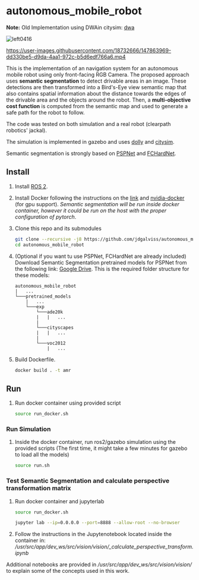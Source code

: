 # autonomous_mobile_robot
**Note:** Old Implementation using DWAin citysim: [dwa](https://github.com/jdgalviss/autonomous_mobile_robot/tree/dwa)

![left0416](https://user-images.githubusercontent.com/18732666/150397275-75c7059a-a19b-430e-86b7-f61506884739.jpg)

https://user-images.githubusercontent.com/18732666/147863969-dd330be5-d9da-4aa1-972c-b5d6edf766a6.mp4

<!--
![01_results](https://user-images.githubusercontent.com/18732666/147863893-07543d57-ec36-4b0c-b735-990d4cc95fda.png)
-->
This is the implementation of an navigation system for an autonomous mobile robot using only front-facing RGB Camera. The proposed approach uses **semantic segmentation** to detect drivable areas in an image. These detections are then transformed into a Bird's-Eye view semantic map that also contains spatial information about the distance towards the edges of the drivable area and the objects around the robot. Then, a **multi-objective cost function** is computed from the semantic map and used to generate a safe path for the robot to follow. 

The code was tested on both simulation and a real robot (clearpath robotics' jackal).

The simulation is implemented in gazebo and uses [dolly](https://github.com/chapulina/dolly) and [citysim](https://github.com/osrf/citysim).

Semantic segmentation is strongly based on [PSPNet](https://github.com/hszhao/semseg) and [FCHardNet](https://github.com/PingoLH/FCHarDNet).

## Install
1. Install [ROS 2](https://index.ros.org/doc/ros2/Installation/Eloquent/Linux-Install-Debians/).

2. Install Docker following the instructions on the [link](https://docs.docker.com/engine/install/ubuntu/) and [nvidia-docker](https://github.com/NVIDIA/nvidia-docker) (for gpu support). *Semantic segmentation will be run inside docker container, however it could be run on the host with the proper configuration of pytorch*.

3. Clone this repo and its submodules 
    ```bash
    git clone --recursive -j8 https://github.com/jdgalviss/autonomous_mobile_robot.git
    cd autonomous_mobile_robot
    ```
4. (Optional if you want tu use PSPNet, FCHardNet are already included) Download Semantic Segmentation pretrained models for PSPNet from the following link: [Google Drive](https://drive.google.com/drive/folders/1pwOLNTVaKQVt4uSUl7ynOKvLA0_Qk4Rc). This is the required folder structure for these models:
    ```
    autonomous_mobile_robot
    |   ...
    └───pretrained_models
        |   ...
        └───exp
            └───ade20k
            |   |   ...
            |
            └───cityscapes
            |   |   ...
            |
            └───voc2012
                |   ...
    ```

4. Build Dockerfile.
    ```bash
    docker build . -t amr
    ```
## Run
1. Run docker container using provided script
    ```bash
    source run_docker.sh
    ```

### Run Simulation
1. Inside the docker container, run ros2/gazebo simulation using the provided scripts (The first time, it might take a few minutes for gazebo to load all the models)
    ```bash
    source run.sh
    ```
### Test Semantic Segmentation and calculate perspective transformation matrix

1. Run docker container and jupyterlab
    ```bash
    source run_docker.sh

    jupyter lab --ip=0.0.0.0 --port=8888 --allow-root --no-browser
    ```

2. Follow the instructions in the Jupytenotebook located inside the container in: */usr/src/app/dev_ws/src/vision/vision/_calculate_perspective_transform.ipynb*

Additional notebooks are provided in */usr/src/app/dev_ws/src/vision/vision/* to explain some of the concepts used in this work.
    
<!--
## Results





Semantic Segmentation + Perspective Transformation
![01_perspective](https://user-images.githubusercontent.com/18732666/147863902-18efad81-1d0e-4b3f-8b61-916a744fb96f.png)

Multi-objective Cost
![semanticNav_cost](https://user-images.githubusercontent.com/18732666/147863922-71ebb1f9-97b8-4ef0-9ec4-24e04077310b.png)

-->

<!-- # Launch Doly
cd dev_ws
. /opt/ros/eloquent/setup.bash 
. /usr/share/gazebo/setup.sh
. /usr/local/share/citysim/setup.sh
. install/setup.bash
export DOMAIN_ID=0
ros2 launch dolly_gazebo dolly.launch.py world:=simple_city_orig.world

# Launch semantic
cd dev_ws
. /opt/ros/eloquent/setup.bash 
colcon build
. install/setup.bash
export DOMAIN_ID=0

ros2 run semantic_segmentation semantic_segmentation  -->
